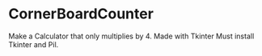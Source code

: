# CornerBoardCounter
Make a Calculator that only multiplies by 4.
Made with Tkinter
Must install Tkinter and Pil.
